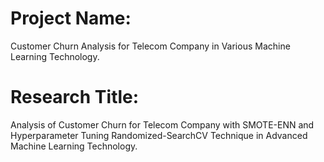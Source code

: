 # Project Name:
Customer Churn Analysis for Telecom Company in Various Machine Learning Technology.

# Research Title:
Analysis of Customer Churn for Telecom Company with SMOTE-ENN and Hyperparameter Tuning Randomized-SearchCV Technique in Advanced Machine Learning Technology.
